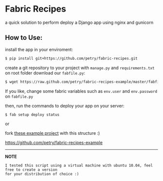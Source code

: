 # Fabric Recipes

a quick solution to perform deploy a Django app using nginx and gunicorn

## How to Use:

install the app in your enviroment:

```bash
$ pip install git+https://github.com/petry/fabric-recipes.git
```

create a git repository to your project with `manage.py` and `requirements.txt` on root folder download our `fabfile.py`: 

```bash
$ wget https://raw.github.com/petry/fabric-recipes-example/master/fabfile.py
```

If you like, change some fabric variables such as `env.user` and `env.password` on `fabfile.py`

then, run the commands to deploy your app on your server:

```bash
$ fab setup deploy status
```

or 

fork [these example project](https://github.com/petry/fabric-recipes-example) with this structure :)

https://github.com/petry/fabric-recipes-example

***


**NOTE** 
```
I tested this script using a virtual machine with ubuntu 10.04, feel free to create a version 
for your distribution of choice :)
```

